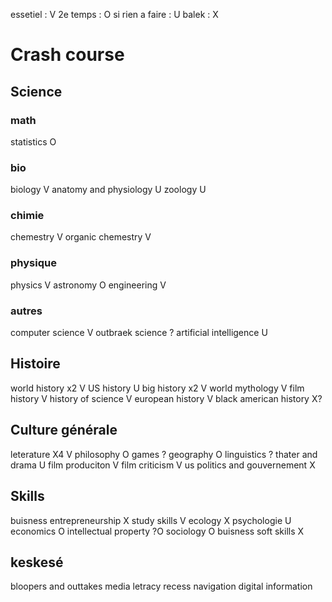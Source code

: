 essetiel : V
2e temps : O
si rien a faire : U
balek : X

# Crash course

## Science

### math

statistics O

### bio

biology V
anatomy and physiology U
zoology U

### chimie

chemestry V
organic chemestry V

### physique

physics V
astronomy O
engineering V

### autres

computer science V
outbraek science ?
artificial intelligence U

## Histoire

world history x2 V
US history U
big history x2 V
world mythology V
film history V
history of science V
european history V
black american history X?

## Culture générale

leterature X4 V
philosophy O
games ?
geography O
linguistics ?
thater and drama U
film produciton V
film criticism V
us politics and gouvernement X

## Skills

buisness entrepreneurship X
study skills V
ecology X
psychologie U
economics O
intellectual property ?O
sociology O
buisness soft skills X

## keskesé
bloopers and outtakes
media letracy
recess
navigation digital information


